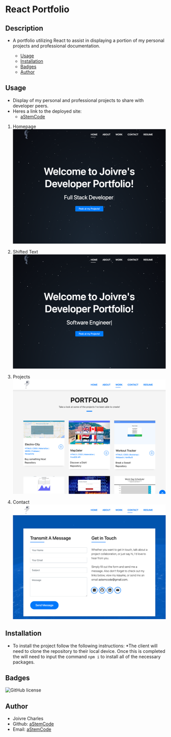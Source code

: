 # React Portfolio

## Description 
- A portfolio utilizing React to assist in displaying a portion of my personal projects and professional documentation.

    * [Usage](#usage)
    * [Installation](#installation)
    * [Badges](#badges)
    * [Author](#author)

## Usage
- Display of my personal and professional projects to share with developer peers.
- Heres a link to the deployed site:
    - [aStemCode](www.astemcode.com)

1. Homepage
![Homepage](public/assets/shots/full.stack.png)

2. Shifted Text
![Homepage1](public/assets/shots/software.png)

3. Projects
![Projects](public/assets/shots/work.png)

4. Contact
![Contact](public/assets/shots/contact.png)

## Installation
- To install the project follow the following instructions:
*The client will need to clone the repository to their local device. Once this is completed the will need to input the command `npm i` to install all of the necessary packages.

## Badges
![GitHub license](https://img.shields.io/badge/license-MIT-blue.svg)

## Author
- Joivre Charles
- Github: [aStemCode](https://github.com/astemcode)
- Email: [aStemCode](astemcode@gmail.com)
